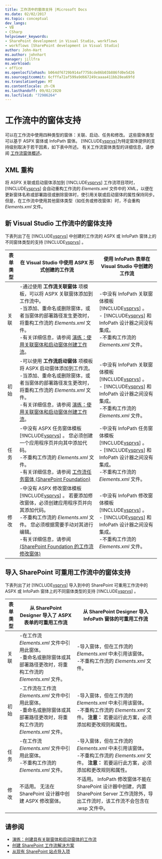 ```yaml
---
title: 工作流中的窗体支持 |Microsoft Docs
ms.date: 02/02/2017
ms.topic: conceptual
dev_langs:
- VB
- CSharp
helpviewer_keywords:
- SharePoint development in Visual Studio, workflows
- workflows [SharePoint development in Visual Studio]
author: John-Hart
ms.author: johnhart
manager: jillfra
ms.workload:
- office
ms.openlocfilehash: b064df6729b914af7758cde86b03b886fd0e5d26
ms.sourcegitcommit: 6cfffa72af599a9d667249caaaa411bb28ea69fd
ms.translationtype: MT
ms.contentlocale: zh-CN
ms.lasthandoff: 09/02/2020
ms.locfileid: "72986264"
---
```

# <a name="form-support-in-workflows"></a>工作流中的窗体支持
  可以在工作流中使用四种类型的窗体：关联、启动、任务和修改。 这些窗体类型可以基于 ASPX 窗体或 InfoPath 窗体。 [!INCLUDE[vsprvs](../sharepoint/includes/vsprvs-md.md)]为特定窗体提供的支持级别取决于若干因素，如下表中所述。 有关工作流窗体类型的详细信息，请参阅 [工作流窗体概述](/previous-versions/office/developer/sharepoint-2010/ms457061(v=office.14))。

## <a name="xml-refactoring"></a>XML 重构
 将 ASPX 关联或启动窗体添加到 [!INCLUDE[vsprvs](../sharepoint/includes/vsprvs-md.md)] 工作流项目项时， [!INCLUDE[vsprvs](../sharepoint/includes/vsprvs-md.md)] 会自动重构工作流的 *Elements.xml* 文件中的 XML，以便在更新窗体名称或部署路径或删除窗体时，使引用关联或启动窗体的属性保持同步。 但是，在工作流中使用其他窗体类型（如任务或修改窗体）时，不会重构 *Elements.xml* 文件。

## <a name="form-support-in-new-visual-studio-workflows"></a>新 Visual Studio 工作流中的窗体支持
 下表列出了在 [!INCLUDE[vsprvs](../sharepoint/includes/vsprvs-md.md)] 中创建的工作流的 ASPX 或 InfoPath 窗体上的不同窗体类型的支持 [!INCLUDE[vsprvs](../sharepoint/includes/vsprvs-md.md)] 。

|表单类型|在 Visual Studio 中使用 ASPX 形式创建的工作流|使用 InfoPath 表单在 Visual Studio 中创建的工作流|
|---------------|---------------------------------------------------------|-----------------------------------------------------------------|
|关联|-通过使用 **工作流关联窗体** 项模板，可以将 ASPX 关联窗体添加到工作流中。<br />-当添加、重命名或删除窗体，或者当窗体的部署路径发生更改时，将重构工作流的 *Elements.xml* 文件。<br />-有关详细信息，请参阅 [演练：使用关联窗体和启动窗体创建工作流](../sharepoint/walkthrough-creating-a-workflow-with-association-and-initiation-forms.md)。|-中没有 InfoPath 关联窗体模板 [!INCLUDE[vsprvs](../sharepoint/includes/vsprvs-md.md)] 。<br />- [!INCLUDE[vsprvs](../sharepoint/includes/vsprvs-md.md)] 和 InfoPath 设计器之间没有集成。<br />-不重构工作流的 *Elements.xml* 文件。|
|初始|-可以使用 **工作流启动窗体** 项模板将 ASPX 启动窗体添加到工作流。<br />-当添加、重命名或删除窗体，或者当窗体的部署路径发生更改时，将重构工作流的 *Elements.xml* 文件。<br />-有关详细信息，请参阅 [演练：使用关联窗体和启动窗体创建工作流](../sharepoint/walkthrough-creating-a-workflow-with-association-and-initiation-forms.md)。|-中没有 InfoPath 关联窗体模板 [!INCLUDE[vsprvs](../sharepoint/includes/vsprvs-md.md)] 。<br />- [!INCLUDE[vsprvs](../sharepoint/includes/vsprvs-md.md)] 和 InfoPath 设计器之间没有集成。<br />-不重构工作流的 *Elements.xml* 文件。|
|任务|-中没有 ASPX 任务窗体模板 [!INCLUDE[vsprvs](../sharepoint/includes/vsprvs-md.md)] 。 您必须创建一个应用程序页并向其中添加代码。<br />-不重构工作流的 *Elements.xml* 文件。<br />-有关详细信息，请参阅 [工作流任务窗体 (SharePoint Foundation) ](/previous-versions/office/developer/sharepoint-2010/ms438856(v=office.14))|-中没有 InfoPath 任务窗体模板 [!INCLUDE[vsprvs](../sharepoint/includes/vsprvs-md.md)] 。<br />- [!INCLUDE[vsprvs](../sharepoint/includes/vsprvs-md.md)] 和 InfoPath 设计器之间没有集成。<br />-不重构工作流的 *Elements.xml* 文件。|
|修改|-中没有 ASPX 修改窗体模板 [!INCLUDE[vsprvs](../sharepoint/includes/vsprvs-md.md)] 。 若要添加修改窗体，必须创建应用程序页并向其添加代码。<br />-不重构工作流的 *Elements.xml* 文件。 您必须根据需要手动对其进行编辑。<br />-有关详细信息，请参阅 [ (SharePoint Foundation 的工作流修改窗体) ](/previous-versions/office/developer/sharepoint-2010/ms480794(v=office.14))|-中没有 InfoPath 修改窗体模板 [!INCLUDE[vsprvs](../sharepoint/includes/vsprvs-md.md)] 。<br />- [!INCLUDE[vsprvs](../sharepoint/includes/vsprvs-md.md)] 和 InfoPath 设计器之间没有集成。<br />-不重构工作流的 *Elements.xml* 文件。|

## <a name="form-support-in-imported-sharepoint-reusable-workflows"></a>导入 SharePoint 可重用工作流中的窗体支持
 下表列出了对 [!INCLUDE[vsprvs](../sharepoint/includes/vsprvs-md.md)] 导入到中的 SharePoint 可重用工作流中的 ASPX 或 InfoPath 窗体上的不同窗体类型的支持 [!INCLUDE[vsprvs](../sharepoint/includes/vsprvs-md.md)] 。

|表单类型|从 SharePoint Designer 导入了 ASPX 表单的可重用工作流|从 SharePoint Designer 导入 InfoPath 窗体的可重用工作流|
|---------------|-------------------------------------------------------------------------------| - |
|关联|-在工作流 *Elements.xml* 文件中引用此窗体。<br />-重命名或删除窗体或其部署路径更改时，将重构工作流的 *Elements.xml* 文件。|-导入窗体，但在工作流的 *Elements.xml* 中未引用该窗体。<br />-不重构工作流的 *Elements.xml* 文件。|
|初始|-工作流在工作流 *Elements.xml* 文件中引用此窗体。<br />-重命名或删除窗体或其部署路径更改时，将重构工作流的 *Elements.xml* 文件。|-导入窗体，但在工作流的 *Elements.xml* 中未引用该窗体。<br />-不重构工作流的 *Elements.xml* 文件。 **注意：**  若要运行此方案，必须添加和更改规则和属性。|
|任务|-在工作流 *Elements.xml* 文件中引用此窗体。<br />-不重构工作流的 *Elements.xml* 文件。|-导入窗体，但在工作流的 *Elements.xml* 中未引用该窗体。<br />-不重构工作流的 *Elements.xml* 文件。 **注意：**  若要运行此方案，必须添加和更改规则和属性。|
|修改|不适用。 无法在 SharePoint 设计器中创建 ASPX 修改窗体。|不适用。 InfoPath 修改窗体不能在 SharePoint 设计器中创建，内置 SharePoint Server 工作流除外，导出工作流时，该工作流不会包含在 .wsp 文件中。|

## <a name="see-also"></a>请参阅
- [演练：创建具有关联窗体和启动窗体的工作流](../sharepoint/walkthrough-creating-a-workflow-with-association-and-initiation-forms.md)
- [创建 SharePoint 工作流解决方案](../sharepoint/creating-sharepoint-workflow-solutions.md)
- [从现有 SharePoint 站点导入项](../sharepoint/importing-items-from-an-existing-sharepoint-site.md)
